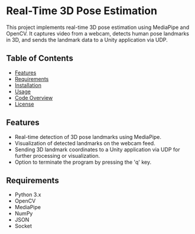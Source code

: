 # Real-Time 3D Pose Estimation

This project implements real-time 3D pose estimation using MediaPipe and OpenCV. It captures video from a webcam, detects human pose landmarks in 3D, and sends the landmark data to a Unity application via UDP.

## Table of Contents
- [Features](#features)
- [Requirements](#requirements)
- [Installation](#installation)
- [Usage](#usage)
- [Code Overview](#code-overview)
- [License](#license)

## Features
- Real-time detection of 3D pose landmarks using MediaPipe.
- Visualization of detected landmarks on the webcam feed.
- Sending 3D landmark coordinates to a Unity application via UDP for further processing or visualization.
- Option to terminate the program by pressing the 'q' key.

## Requirements
- Python 3.x
- OpenCV
- MediaPipe
- NumPy
- JSON
- Socket

